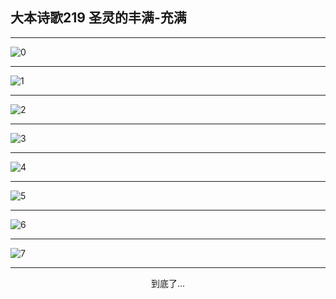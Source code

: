 
## 大本诗歌219 圣灵的丰满-充满
        
<div id="aplayer0"></div>

---

<img alt="0" data-original="https://cdn.jsdelivr.net/gh/k34869/shi/data/d0218/0">

---

<img alt="1" data-original="https://cdn.jsdelivr.net/gh/k34869/shi/data/d0218/1">

---

<img alt="2" data-original="https://cdn.jsdelivr.net/gh/k34869/shi/data/d0218/2">

---

<img alt="3" data-original="https://cdn.jsdelivr.net/gh/k34869/shi/data/d0218/3">

---

<img alt="4" data-original="https://cdn.jsdelivr.net/gh/k34869/shi/data/d0218/4">

---

<img alt="5" data-original="https://cdn.jsdelivr.net/gh/k34869/shi/data/d0218/5">

---

<img alt="6" data-original="https://cdn.jsdelivr.net/gh/k34869/shi/data/d0218/6">

---

<img alt="7" data-original="https://cdn.jsdelivr.net/gh/k34869/shi/data/d0218/7">

---

<p style="text-align: center">到底了...</p>

<script src="/js/dist-view.js"></script>

<script>
MAIN.id = 'd0218';
        
const ap0 = new APlayer({
    container: document.getElementById('aplayer0'),
    volume: 1,
    loop: 'none',
    preload: 'none',
    audio: [{
        name: '大本诗歌219.mp3',
        artist: '大本诗歌',
        url: 'https://res.wx.qq.com/voice/getvoice?mediaid=MzI0NTk3MDM5M18yMjQ3NDkwMzQ4',
        cover: '/favicon'
    }]
});
</script>
